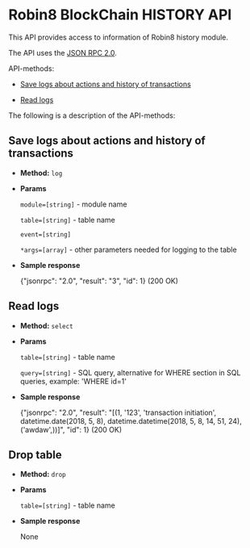 # Robin8 BlockChain HISTORY API

This API provides access to information of Robin8 history module.

The API uses the [JSON RPC 2.0](http://www.jsonrpc.org/specification).

API-methods:

- [Save logs about actions and history of transactions](#save-logs-about-actions-and-history-of-transactions)

- [Read logs](#read-logs)

The following is a description of the API-methods:

## Save logs about actions and history of transactions

* **Method:** `log`
  
* **Params**

    `module=[string]` - module name

    `table=[string]` - table name

    `event=[string]`

    `*args=[array]` - other parameters needed for logging to the table

* **Sample response**

    {"jsonrpc": "2.0", "result": "3", "id": 1} (200 OK)


## Read logs

* **Method:** `select`
  
* **Params**

    `table=[string]` - table name

    `query=[string]` - SQL query, alternative for WHERE section in SQL queries, example: 'WHERE id=1'

* **Sample response**

    {"jsonrpc": "2.0", "result": "[(1, '123', 'transaction initiation', datetime.date(2018, 5, 8), datetime.datetime(2018, 5, 8, 14, 51, 24), ('awdaw',))]", "id": 1} (200 OK)


## Drop table

* **Method:** `drop`
  
* **Params**

    `table=[string]` - table name

* **Sample response**

    None
